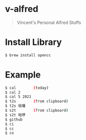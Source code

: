 # v-alfred
> Vincent's Personal Alfred Stuffs

# Install Library
```bash
$ brew install opencc
```

# Example
```bash
$ cal        (today)
$ cal 2
$ cal 5 2021
$ t2s        (from clipboard)
$ t2s 哈囉
$ s2t        (from clipboard)
$ s2t 哈啰
$ github
$ ci
$ cc
$ co
```
